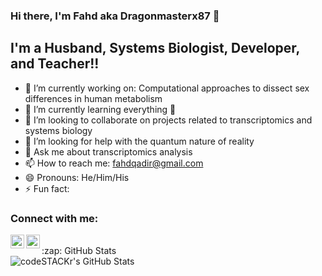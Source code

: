### Hi there, I'm Fahd aka Dragonmasterx87 👋

## I'm a Husband, Systems Biologist, Developer, and Teacher!!

- 🔭 I’m currently working on: Computational approaches to dissect sex differences in human metabolism
- 🌱 I’m currently learning everything 🤣
- 👯 I’m looking to collaborate on projects related to transcriptomics and systems biology
- 🤔 I’m looking for help with the quantum nature of reality
- 💬 Ask me about transcriptomics analysis
- 📫 How to reach me: fahdqadir@gmail.com
- 😄 Pronouns: He/Him/His
- ⚡ Fun fact: 

### Connect with me:

[<img align="left" alt="codeSTACKr | Twitter" width="22px" src="https://cdn.jsdelivr.net/npm/simple-icons@v3/icons/twitter.svg" />][twitter]
[<img align="left" alt="codeSTACKr | LinkedIn" width="22px" src="https://cdn.jsdelivr.net/npm/simple-icons@v3/icons/linkedin.svg" />][linkedin]

<br />


  <summary>:zap: GitHub Stats</summary>

  <img align="left" alt="codeSTACKr's GitHub Stats" src="github-readme-stats-dragonmasterx87.vercel.app" />

</details>

[twitter]: https://twitter.com/Fahdqadir
[linkedin]: https://www.linkedin.com/in/fahdqadir/

